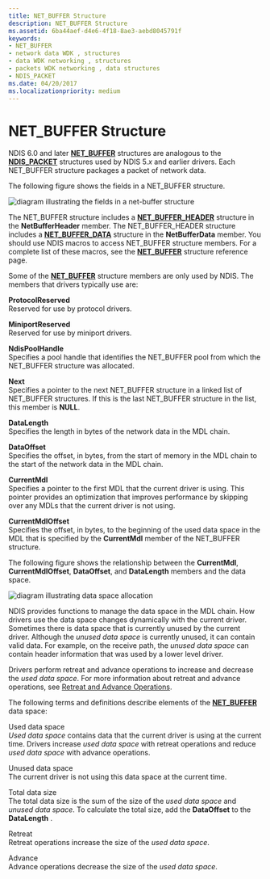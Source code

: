 ```yaml
---
title: NET_BUFFER Structure
description: NET_BUFFER Structure
ms.assetid: 6ba44aef-d4e6-4f18-8ae3-aebd8045791f
keywords:
- NET_BUFFER
- network data WDK , structures
- data WDK networking , structures
- packets WDK networking , data structures
- NDIS_PACKET
ms.date: 04/20/2017
ms.localizationpriority: medium
---
```


# NET\_BUFFER Structure





NDIS 6.0 and later [**NET\_BUFFER**](https://docs.microsoft.com/windows-hardware/drivers/ddi/ndis/ns-ndis-_net_buffer) structures are analogous to the [**NDIS\_PACKET**](https://docs.microsoft.com/previous-versions/windows/hardware/network/ff557086(v=vs.85)) structures used by NDIS 5.*x* and earlier drivers. Each NET\_BUFFER structure packages a packet of network data.

The following figure shows the fields in a NET\_BUFFER structure.

![diagram illustrating the fields in a net\-buffer structure](images/netbuffer.png)

The NET\_BUFFER structure includes a [**NET\_BUFFER\_HEADER**](https://docs.microsoft.com/windows-hardware/drivers/ddi/ndis/ns-ndis-_net_buffer_header) structure in the **NetBufferHeader** member. The NET\_BUFFER\_HEADER structure includes a [**NET\_BUFFER\_DATA**](https://docs.microsoft.com/windows-hardware/drivers/ddi/ndis/ns-ndis-_net_buffer_data) structure in the **NetBufferData** member. You should use NDIS macros to access NET\_BUFFER structure members. For a complete list of these macros, see the [**NET\_BUFFER**](https://docs.microsoft.com/windows-hardware/drivers/ddi/ndis/ns-ndis-_net_buffer) structure reference page.

Some of the [**NET\_BUFFER**](https://docs.microsoft.com/windows-hardware/drivers/ddi/ndis/ns-ndis-_net_buffer) structure members are only used by NDIS. The members that drivers typically use are:

<a href="" id="protocolreserved"></a>**ProtocolReserved**  
Reserved for use by protocol drivers.

<a href="" id="miniportreserved"></a>**MiniportReserved**  
Reserved for use by miniport drivers.

<a href="" id="ndispoolhandle"></a>**NdisPoolHandle**  
Specifies a pool handle that identifies the NET\_BUFFER pool from which the NET\_BUFFER structure was allocated.

<a href="" id="next"></a>**Next**  
Specifies a pointer to the next NET\_BUFFER structure in a linked list of NET\_BUFFER structures. If this is the last NET\_BUFFER structure in the list, this member is **NULL**.

<a href="" id="datalength"></a>**DataLength**  
Specifies the length in bytes of the network data in the MDL chain.

<a href="" id="dataoffset"></a>**DataOffset**  
Specifies the offset, in bytes, from the start of memory in the MDL chain to the start of the network data in the MDL chain.

<a href="" id="currentmdl"></a>**CurrentMdl**  
Specifies a pointer to the first MDL that the current driver is using. This pointer provides an optimization that improves performance by skipping over any MDLs that the current driver is not using.

<a href="" id="currentmdloffset"></a>**CurrentMdlOffset**  
Specifies the offset, in bytes, to the beginning of the used data space in the MDL that is specified by the **CurrentMdl** member of the NET\_BUFFER structure.

The following figure shows the relationship between the **CurrentMdl**, **CurrentMdlOffset**, **DataOffset**, and **DataLength** members and the data space.

![diagram illustrating data space allocation](images/netbufferdata-wmdl.png)

NDIS provides functions to manage the data space in the MDL chain. How drivers use the data space changes dynamically with the current driver. Sometimes there is data space that is currently unused by the current driver. Although the *unused data space* is currently unused, it can contain valid data. For example, on the receive path, the *unused data space* can contain header information that was used by a lower level driver.

Drivers perform retreat and advance operations to increase and decrease the *used data space*. For more information about retreat and advance operations, see [Retreat and Advance Operations](retreat-and-advance-operations.md).

The following terms and definitions describe elements of the [**NET\_BUFFER**](https://docs.microsoft.com/windows-hardware/drivers/ddi/ndis/ns-ndis-_net_buffer) data space:

<a href="" id="used-data-space"></a>Used data space  
*Used data space* contains data that the current driver is using at the current time. Drivers increase *used data space* with retreat operations and reduce *used data space* with advance operations.

<a href="" id="unused-data-space"></a>Unused data space  
The current driver is not using this data space at the current time.

<a href="" id="total-data-size"></a>Total data size  
The total data size is the sum of the size of the *used data space* and *unused data space*. To calculate the total size, add the **DataOffset** to the **DataLength** .

<a href="" id="retreat"></a>Retreat  
Retreat operations increase the size of the *used data space*.

<a href="" id="advance"></a>Advance  
Advance operations decrease the size of the *used data space*.

 

 





